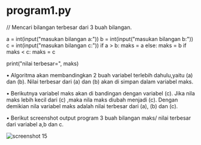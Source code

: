 # program1.py
// Mencari bilangan terbesar dari 3 buah bilangan.


a = int(input("masukan bilangan a:"))
b = int(input("masukan bilangan b:"))
c = int(input("masukan bilangan c:"))
if a > b:
    maks = a
else:
    maks = b
if maks < c:
    maks = c

print("nilai terbesar=", maks)



•	Algoritma akan membandingkan 2 buah variabel terlebih dahulu,yaitu (a) dan (b). Nilai terbesar dari (a) dan (b) akan di simpan dalam variabel maks.

•	Berikutnya variabel maks akan di bandingan dengan variabel (c). Jika nila maks lebih kecil dari (c) ,maka nila maks diubah menjadi (c). 
Dengan demikian nila variabel maks adalah nilai terbesar dari (a), (b) dan (c).


•	Berikut screenshot output program 3 buah bilangan maks/ nilai terbesar dari variabel a,b dan c.


![screenshot 15](https://user-images.githubusercontent.com/46512724/52468381-2cae2600-2bbb-11e9-8971-2a4d88a95eb0.png)

